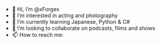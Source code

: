 - 👋 Hi, I’m @xForgex
- 👀 I’m interested in acting and photography
- 🌱 I’m currently learning Japanese, Python & C# 
- 💞️ I’m looking to collaborate on podcasts, films and shows
- 📫 How to reach me: 

<!---
xForgex/xForgex is a ✨ special ✨ repository because its `README.md` (this file) appears on your GitHub profile.
You can click the Preview link to take a look at your changes.
--->

